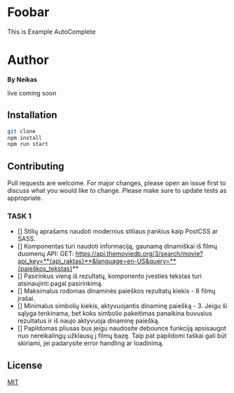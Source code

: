 # Foobar

This is Example AutoComplete

# Author

 **By Neikas**

live coming soon

## Installation

```bash
git clone
npm install
npm run start
```
## Contributing
Pull requests are welcome. For major changes, please open an issue first to discuss what you would like to change.
Please make sure to update tests as appropriate.

### TASK 1
- [] Stilių aprašams naudoti modernius stiliaus įrankius kaip PostCSS ar SASS.
- [] Komponentas turi naudoti informaciją, gaunamą dinamiškai iš filmų duomenų API: GET: https://api.themoviedb.org/3/search/movie?api_key=**{api_raktas}**&language=en-US&query=**{paieškos_tekstas}**
- [] Pasirinkus vieną iš rezultatų, komponento įvesties tekstas turi atsinaujinti pagal pasirinkimą.
- [] Maksimalus rodomas dinaminės paieškos rezultatų kiekis - 8 filmų įrašai.
- [] Minimalus simbolių kiekis, aktyvuojantis dinaminę paiešką - 3. Jeigu ši sąlyga tenkinama, bet koks simbolio pakeitimas panaikina buvusius rezultatus ir iš naujo aktyvuoja dinaminę paiešką.
- [] Papildomas pliusas bus jeigu naudosite debounce funkciją apsisaugot nuo nereikalingų užklausų į filmų bazę. Taip pat papildomi taškai gali būt skiriami, jei padarysite error handling ar loadinimą.

## License
[MIT](https://choosealicense.com/licenses/mit/)